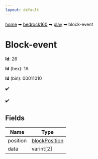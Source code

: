 ```yaml
---
layout: default
---
```


[home](/) ➡ [bedrock160](/protocol/bedrock160) ➡ [play](/protocol/bedrock160/play) ➡ block-event

# Block-event

**Id**: 26

**Id** (hex): 1A

**Id** (bin): 00011010

✔️

✔️

## Fields

Name | Type
---|---
position | [blockPosition](/protocol/bedrock160/types/block-position)
data | varint[2]

